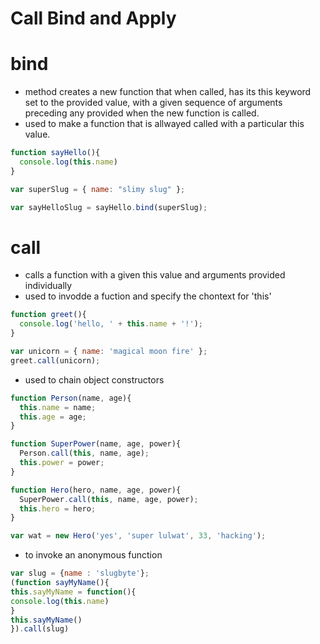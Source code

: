 Call Bind and Apply
===================

# bind
* method creates a new function that when called, has its this keyword set to the provided value, with a given sequence of arguments preceding any provided when the new function is called.
* used to make a function that is allwayed called with a particular this value.

``` javascript
function sayHello(){
  console.log(this.name)
}

var superSlug = { name: "slimy slug" };

var sayHelloSlug = sayHello.bind(superSlug);
```

# call
* calls a function with a given this value and arguments provided individually
 * used to invodde a fuction and specify the chontext for 'this'
``` javascript
function greet(){
  console.log('hello, ' + this.name + '!');
}

var unicorn = { name: 'magical moon fire' };
greet.call(unicorn);
```
 * used to chain object constructors
``` javascript
function Person(name, age){
  this.name = name;
  this.age = age;
}

function SuperPower(name, age, power){
  Person.call(this, name, age);
  this.power = power;
}

function Hero(hero, name, age, power){
  SuperPower.call(this, name, age, power);
  this.hero = hero;
}

var wat = new Hero('yes', 'super lulwat', 33, 'hacking');
```
* to invoke an anonymous function
``` javascript
var slug = {name : 'slugbyte'};
(function sayMyName(){
this.sayMyName = function(){
console.log(this.name)
}
this.sayMyName()
}).call(slug)
```


